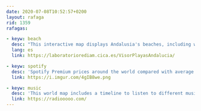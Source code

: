 ```yaml
---
date: 2020-07-08T10:52:57+0200
layout: rafaga
rid: 1359
rafagas:

- keyw: beach
  desc: "This interactive map displays Andalusia's beaches, including water temperature and weather conditions, to get the best of your day" 
  lang: es
  link: https://laboratoriorediam.cica.es/VisorPlayasAndalucia/

- keyw: spotify
  desc: 'Spotify Premium prices around the world compared with average wages per country, data coming from http://bit.ly/SpotifyPricesMap'
  link: https://i.imgur.com/4gIB8we.png

- keyw: music
  desc: 'This world map includes a timeline to listen to different music styles per country and decade, including filters and several player options'
  link: https://radiooooo.com/
---
```


